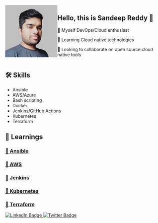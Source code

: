 <div style="display: flex;">
  <div style="flex: 1;">
    <img src="ProfilePic.jpg" alt="Picture" width="200" />
  </div>
  <div style="flex: 2;">
    <h2>Hello, this is Sandeep Reddy 👋</h2>
    <p>🚀 Myself DevOps/Cloud enthusiast</p>
    <p>🌱 Learning Cloud native technologies</p>
    <p>👯 Looking to collaborate on open source cloud native tools</p>
  </div>
</div>

## 🛠 Skills 

- Ansible 
- AWS/Azure
- Bash scripting
- Docker
- Jenkins/GitHub Actions
- Kubernetes
- Terraform

## 📁 Learnings 

### <a name="ansible"></a>[🤖 Ansible](Ansible/README.md)
### <a name="aws"></a>[🤖 AWS](AWS/README.md)
### <a name="jenkins"></a>[🤖 Jenkins](Jenkins/README.md)
### <a name="kubernetes"></a>[🤖 Kubernetes](Kubernetes/README.md)
### <a name="terraform"></a>[🤖 Terraform](Terraform/README.md)

<div id="header" align="left">
  <!-- <img src="https://media.giphy.com/media/M9gbBd9nbDrOTu1Mqx/giphy.gif" width="100"/> -->
  <div id="badges">
    <a href="https://linkedin.com/in/sandeep-reddy-00a8b839/">
      <img src="https://img.shields.io/badge/LinkedIn-blue?style=for-the-badge&logo=linkedin&logoColor=white" alt="LinkedIn Badge"/>
    </a>
    <a href="https://twitter.com/urssanny">
      <img src="https://img.shields.io/badge/Twitter-blue?style=for-the-badge&logo=twitter&logoColor=white" alt="Twitter Badge"/>
    </a>
  </div>
